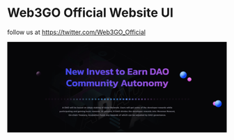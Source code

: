 # Web3GO Official Website UI

follow us at https://twitter.com/Web3GO_Official

![Web3GO](./img/banner.png)
